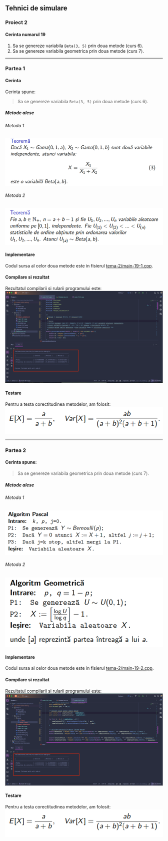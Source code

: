 ## Tehnici de simulare
### Proiect 2

#### Cerinta numarul 19
1. Sa se genereze variabila `Beta(3, 5)` prin doua metode (curs 6).
2. Sa se genereze variabila geometrica prin doua metode (curs 7).

------

### Partea 1

#### Cerinta
Cerinta spune:
> Sa se genereze variabila `Beta(3, 5)` prin doua metode (curs 6).

##### Metode alese

###### Metoda 1
![gamma](docs/doc-1-1-gamma.png)

###### Metoda 2
![stat](docs/doc-1-2-stat.png)

#### Implementare
Codul sursa al celor doua metode este in fisierul [tema-2/main-19-1.cpp](main-19-1.cpp).

#### Compilare si rezultat
Rezultatul compilarii si rularii programului este:
![result-1](docs/result-1.png)

#### Testare
Pentru a testa corectitudinea metodelor, am folosit:
![testare](docs/doc-testare.png)

------

### Partea 2

#### Cerinta spune:
> Sa se genereze variabila geometrica prin doua metode (curs 7).

##### Metode alese

###### Metoda 1
![pascal](docs/doc-2-1-pascal.png)

###### Metoda 2
![stat](docs/doc-2-2-geom.png)

#### Implementare
Codul sursa al celor doua metode este in fisierul [tema-2/main-19-2.cpp](main-19-2.cpp).

#### Compilare si rezultat
Rezultatul compilarii si rularii programului este:
![result-1](docs/result-2.png)

#### Testare
Pentru a testa corectitudinea metodelor, am folosit:
![testare](docs/doc-testare.png)
